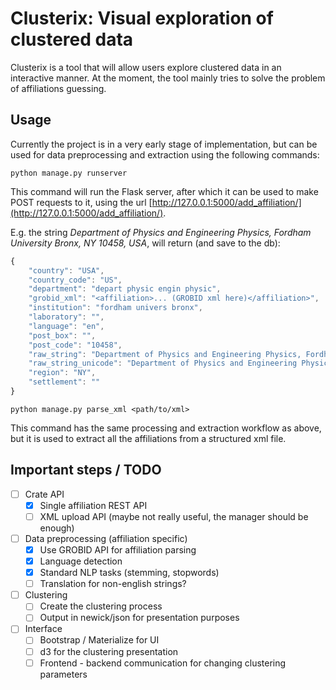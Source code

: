 # Clusterix: Visual exploration of clustered data


Clusterix is a tool that will allow users explore clustered data in an interactive manner.
At the moment, the tool mainly tries to solve the problem of affiliations guessing.

## Usage
Currently the project is in a very early stage of implementation, but can be used for data
preprocessing and extraction using the following commands:

`python manage.py runserver`

This command will run the Flask server, after which it can be used to make POST requests to it,
using the url [http://127.0.0.1:5000/add_affiliation/](http://127.0.0.1:5000/add_affiliation/).

E.g. the string _Department of Physics and Engineering Physics, Fordham University Bronx, NY 10458, USA_, will return (and save to the db):

```javascript
{
    "country": "USA",
    "country_code": "US",
    "department": "depart physic engin physic",
    "grobid_xml": "<affiliation>... (GROBID xml here)</affiliation>",
    "institution": "fordham univers bronx",
    "laboratory": "",
    "language": "en",
    "post_box": "",
    "post_code": "10458",
    "raw_string": "Department of Physics and Engineering Physics, Fordham University Bronx, NY 10458, USA",
    "raw_string_unicode": "Department of Physics and Engineering Physics, Fordham University Bronx, NY 10458, USA",
    "region": "NY",
    "settlement": ""
}
```

`python manage.py parse_xml <path/to/xml>`

This command has the same processing and extraction workflow as above, but it is used to extract all the
affiliations from a structured xml file.

## Important steps / TODO
- [ ] Crate API
    - [x] Single affiliation REST API
    - [ ] XML upload API (maybe not really useful, the manager should be enough)
- [ ] Data preprocessing (affiliation specific)
    - [x] Use GROBID API for affiliation parsing
    - [x] Language detection
    - [x] Standard NLP tasks (stemming, stopwords)
    - [ ] Translation for non-english strings?
- [ ] Clustering
    - [ ] Create the clustering process
    - [ ] Output in newick/json for presentation purposes
- [ ] Interface
    - [ ] Bootstrap / Materialize for UI
    - [ ] d3 for the clustering presentation
    - [ ] Frontend - backend communication for changing clustering parameters